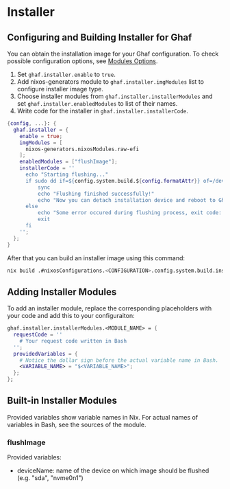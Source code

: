 <!--
    Copyright 2022-2023 TII (SSRC) and the Ghaf contributors
    SPDX-License-Identifier: CC-BY-SA-4.0
-->

# Installer

## Configuring and Building Installer for Ghaf

You can obtain the installation image for your Ghaf configuration. To check possible configuration options, see [Modules Options](../ref_impl/modules_options.md#ghafinstallerenable).

1. Set `ghaf.installer.enable` to `true`.
2. Add nixos-generators module to `ghaf.installer.imgModules` list to configure installer image type.
3. Choose installer modules from `ghaf.installer.installerModules` and set `ghaf.installer.enabledModules` to list of their names.
4. Write code for the installer in `ghaf.installer.installerCode`.

```nix
{config, ...}: {
  ghaf.installer = {
    enable = true;
    imgModules = [
      nixos-generators.nixosModules.raw-efi
    ];
    enabledModules = ["flushImage"];
    installerCode = ''
      echo "Starting flushing..."
      if sudo dd if=${config.system.build.${config.formatAttr}} of=/dev/${config.ghaf.installer.installerModules.flushImage.providedVariables.deviceName} conv=sync bs=4K status=progress; then
          sync
          echo "Flushing finished successfully!"
          echo "Now you can detach installation device and reboot to Ghaf."
      else
          echo "Some error occured during flushing process, exit code: $?."
          exit
      fi
    '';
  };
}
```

After that you can build an installer image using this command:

```sh
nix build .#nixosConfigurations.<CONFIGURATION>.config.system.build.installer
```

## Adding Installer Modules

To add an installer module, replace the corresponding placeholders with your code and add this to your configuraiton:

```nix
ghaf.installer.installerModules.<MODULE_NAME> = {
  requestCode = ''
    # Your request code written in Bash
  '';
  providedVariables = {
    # Notice the dollar sign before the actual variable name in Bash.
    <VARIABLE_NAME> = "$<VARIABLE_NAME>";
  };
};
```

## Built-in Installer Modules

Provided variables show variable names in Nix. For actual names of variables in Bash, see the sources of the module.

### flushImage

Provided variables:

- deviceName: name of the device on which image should be flushed (e.g. "sda", "nvme0n1")

